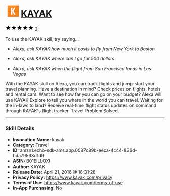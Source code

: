 # &nbsp;<img src="skill_icon" alt="KAYAK icon" width="36"> [KAYAK](http://alexa.amazon.com/#skills/amzn1.echo-sdk-ams.app.0087c89b-eeca-4c44-836d-bda79568d1d9)
![5 stars](../../images/ic_star_black_18dp_1x.png)![5 stars](../../images/ic_star_black_18dp_1x.png)![5 stars](../../images/ic_star_black_18dp_1x.png)![5 stars](../../images/ic_star_black_18dp_1x.png)![5 stars](../../images/ic_star_black_18dp_1x.png) 2

To use the KAYAK skill, try saying...

* *Alexa, ask KAYAK how much it costs to fly from New York to Boston*

* *Alexa, ask KAYAK where can I go for 500 dollars*

* *Alexa, ask KAYAK when the flight from San Francisco lands in Las Vegas*

With the KAYAK skill on Alexa, you can track flights and jump-start your travel planning. Have a destination in mind? Check prices on flights, hotels and rental cars. Want to see how far you can go on your budget? Alexa will use KAYAK Explore to tell you where in the world you can travel. Waiting for the in-laws to land? Receive real-time flight status updates on command through KAYAK's flight tracker. Travel Problem Solved.

***

### Skill Details

* **Invocation Name:** kayak
* **Category:** Travel
* **ID:** amzn1.echo-sdk-ams.app.0087c89b-eeca-4c44-836d-bda79568d1d9
* **ASIN:** B01EILLOXI
* **Author:** KAYAK
* **Release Date:** April 21, 2016 @ 18:31:28
* **Privacy Policy:** https://www.kayak.com/privacy
* **Terms of Use:** https://www.kayak.com/terms-of-use
* **In-App Purchasing:** No
